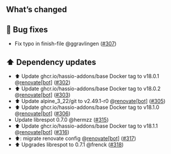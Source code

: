 ## What’s changed

## 🐛 Bug fixes

- Fix typo in finish-file @ggravlingen ([#307](https://github.com/hassio-addons/addon-spotify-connect/pull/307))

## ⬆️ Dependency updates

- ⬆️ Update ghcr.io/hassio-addons/base Docker tag to v18.0.1 @[renovate[bot]](https://github.com/apps/renovate) ([#302](https://github.com/hassio-addons/addon-spotify-connect/pull/302))
- ⬆️ Update ghcr.io/hassio-addons/base Docker tag to v18.0.2 @[renovate[bot]](https://github.com/apps/renovate) ([#303](https://github.com/hassio-addons/addon-spotify-connect/pull/303))
- ⬆️ Update alpine_3_22/git to v2.49.1-r0 @[renovate[bot]](https://github.com/apps/renovate) ([#305](https://github.com/hassio-addons/addon-spotify-connect/pull/305))
- ⬆️ Update ghcr.io/hassio-addons/base Docker tag to v18.1.0 @[renovate[bot]](https://github.com/apps/renovate) ([#306](https://github.com/hassio-addons/addon-spotify-connect/pull/306))
- Update librespot 0.7.0 @hermzz ([#315](https://github.com/hassio-addons/addon-spotify-connect/pull/315))
- ⬆️ Update ghcr.io/hassio-addons/base Docker tag to v18.1.1 @[renovate[bot]](https://github.com/apps/renovate) ([#316](https://github.com/hassio-addons/addon-spotify-connect/pull/316))
- ⬆️: migrate renovate config @[renovate[bot]](https://github.com/apps/renovate) ([#317](https://github.com/hassio-addons/addon-spotify-connect/pull/317))
- ⬆️ Upgrades librespot to 0.7.1 @frenck ([#318](https://github.com/hassio-addons/addon-spotify-connect/pull/318))
